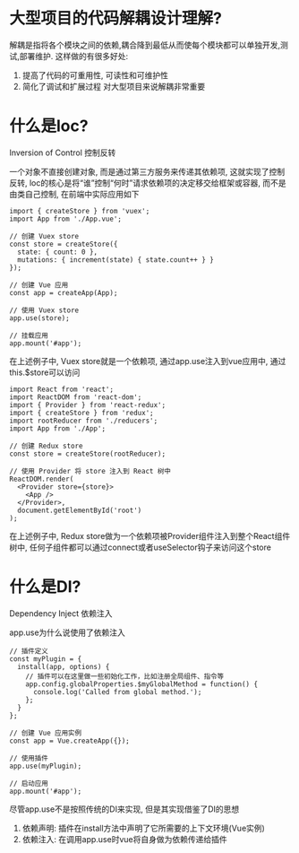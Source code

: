 # 大型项目的代码解耦设计理解?
解耦是指将各个模块之间的依赖,耦合降到最低从而使每个模块都可以单独开发,测试,部署维护.
这样做的有很多好处:
1. 提高了代码的可重用性, 可读性和可维护性
2. 简化了调试和扩展过程
对大型项目来说解耦非常重要



# 什么是loc?

Inversion of Control 控制反转

一个对象不直接创建对象, 而是通过第三方服务来传递其依赖项, 这就实现了控制反转, loc的核心是将“谁”控制“何时”请求依赖项的决定移交给框架或容器, 而不是由类自己控制, 在前端中实际应用如下

```import { createApp } from 'vue';
import { createStore } from 'vuex';
import App from './App.vue';

// 创建 Vuex store
const store = createStore({
  state: { count: 0 },
  mutations: { increment(state) { state.count++ } }
});

// 创建 Vue 应用
const app = createApp(App);

// 使用 Vuex store
app.use(store);

// 挂载应用
app.mount('#app');
```
在上述例子中, Vuex store就是一个依赖项, 通过app.use注入到vue应用中, 通过this.$store可以访问


```
import React from 'react';
import ReactDOM from 'react-dom';
import { Provider } from 'react-redux';
import { createStore } from 'redux';
import rootReducer from './reducers';
import App from './App';

// 创建 Redux store
const store = createStore(rootReducer);

// 使用 Provider 将 store 注入到 React 树中
ReactDOM.render(
  <Provider store={store}>
    <App />
  </Provider>,
  document.getElementById('root')
);
```
在上述例子中, Redux store做为一个依赖项被Provider组件注入到整个React组件树中, 任何子组件都可以通过connect或者useSelector钩子来访问这个store


# 什么是DI?

Dependency Inject 依赖注入

app.use为什么说使用了依赖注入

```
// 插件定义
const myPlugin = {
  install(app, options) {
    // 插件可以在这里做一些初始化工作，比如注册全局组件、指令等
    app.config.globalProperties.$myGlobalMethod = function() {
      console.log('Called from global method.');
    };
  }
};

// 创建 Vue 应用实例
const app = Vue.createApp({});

// 使用插件
app.use(myPlugin);

// 启动应用
app.mount('#app');
```

尽管app.use不是按照传统的DI来实现, 但是其实现借鉴了DI的思想

1. 依赖声明: 插件在install方法中声明了它所需要的上下文环境(Vue实例)
2. 依赖注入: 在调用app.use时vue将自身做为依赖传递给插件